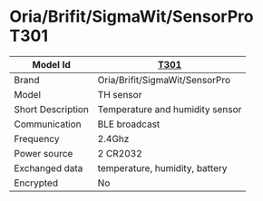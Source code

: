# Oria/Brifit/SigmaWit/SensorPro T301

|Model Id|[T301](https://github.com/theengs/decoder/blob/development/src/devices/T301_json.h)|
|-|-|
|Brand|Oria/Brifit/SigmaWit/SensorPro|
|Model|TH sensor|
|Short Description|Temperature and humidity sensor|
|Communication|BLE broadcast|
|Frequency|2.4Ghz|
|Power source|2 CR2032|
|Exchanged data|temperature, humidity, battery|
|Encrypted|No|
